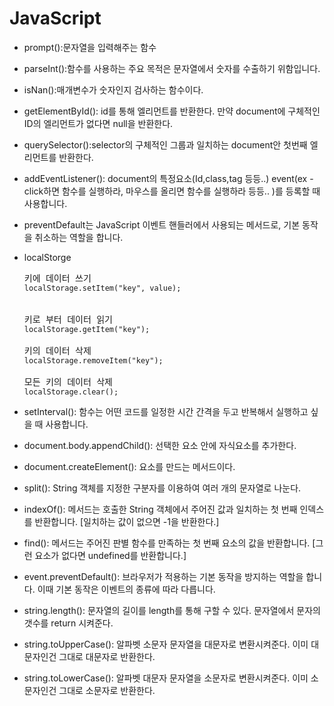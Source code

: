 # JavaScript

* prompt():문자열을 입력해주는 함수

* parseInt():함수를 사용하는 주요 목적은 문자열에서 숫자를 수출하기 위함입니다.

* isNan():매개변수가 숫자인지 검사하는 함수이다.

* getElementById(): id를 통해 엘리먼트를 반환한다. 만약 document에 구체적인 ID의 엘리먼트가 없다면 null을 반환한다.

* querySelector():selector의 구체적인 그룹과 일치하는 document안 첫번째 엘리먼트를 반환한다.

* addEventListener(): document의 특정요소(Id,class,tag 등등..) event(ex - click하면 함수를 실행하라, 마우스를 올리면 함수를 실행하라 등등.. )를 등록할 때 사용합니다.

* preventDefault는 JavaScript 이벤트 핸들러에서 사용되는 메서드로, 기본 동작을 취소하는 역할을 합니다.

* localStorge
  <pre>키에 데이터 쓰기
  <code>localStorage.setItem("key", value);</code>
  

  키로 부터 데이터 읽기
  <code>localStorage.getItem("key");</code>

  키의 데이터 삭제
  <code>localStorage.removeItem("key");</code>

  모든 키의 데이터 삭제
  <code>localStorage.clear();</code></pre>

* setInterval(): 함수는 어떤 코드를 일정한 시간 간격을 두고 반복해서 실행하고 싶을 때 사용합니다.

* document.body.appendChild(): 선택한 요소 안에 자식요소를 추가한다.

* document.createElement(): 요소를 만드는 메서드이다.

* split(): String 객체를 지정한 구분자를 이용하여 여러 개의 문자열로 나눈다.

* indexOf(): 메서드는 호출한 String 객체에서 주어진 값과 일치하는 첫 번째 인덱스를 반환합니다. [일치하는 값이 없으면 -1을 반환한다.]

* find(): 메서드는 주어진 판별 함수를 만족하는 첫 번째 요소의 값을 반환합니다.
[그런 요소가 없다면 undefined를 반환합니다.]

* event.preventDefault(): 브라우저가 적용하는 기본 동작을 방지하는 역할을 합니다. 이때 기본 동작은 이벤트의 종류에 따라 다릅니다.

* string.length(): 문자열의 길이를 length를 통해 구할 수 있다. 문자열에서 문자의 갯수를 return 시켜준다.

* string.toUpperCase(): 알파벳 소문자 문자열을 대문자로 변환시켜준다. 이미 대문자인건 그대로 대문자로 반환한다.

* string.toLowerCase(): 알파벳 대문자 문자열을 소문자로 변환시켜준다. 이미 소문자인건 그대로 소문자로 반환한다.